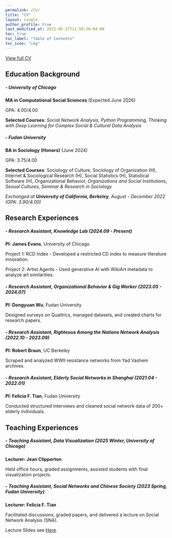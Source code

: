 ```yaml
---
permalink: /CV/
title: "CV"
layout: single
author_profile: true
last_modified_at: 2022-05-27T11:59:26-04:00
toc: true
toc_label: "Table of Contents"
toc_icon: "cog"
---
```


<div class="cv-content" markdown="1">

[View full CV](http://yangyuwang.netlify.app/assets/CV_Yangyu.pdf)

## Education Background

##### - University of Chicago
**MA in Computational Social Sciences** (Expected June 2026)  

GPA: 4.00/4.00  

**Selected Courses**: *Social Network Analysis, Python Programming, Thinking with Deep Learning for Complex Social & Cultural Data Analysis*

##### - Fudan University
**BA in Sociology (Honors)** (June 2024)

GPA: 3.75/4.00  

**Selected Courses**: Sociology of Culture, Sociology of Organization (H), Internet & Sociological Research (H), Social Statistics (H), Statistical Software (H), Organizational Behavior, *Organizations and Social Institutions*, *Sexual Cultures*, *Seminar & Research in Sociology*

*Exchanged at **University of California, Berkeley**, August - December 2022 (GPA: 3.90/4.00)*  

## Research Experiences

##### - Research Assistant, Knowledge Lab (2024.09 - Present)  
**PI: James Evans**, University of Chicago  

Project 1: RCD Index - Developed a restricted CD index to measure literature innovation.  

Project 2: Artist Agents - Used generative AI with WikiArt metadata to analyze art similarities.  

##### - Research Assistant, Organizational Behavior & Gig Worker (2023.05 - 2024.07)  
**PI: Dongyuan Wu**, Fudan University  

Designed surveys on Qualtrics, managed datasets, and created charts for research papers.  

##### - Research Assistant, Righteous Among the Nations Network Analysis (2022.10 - 2023.09)  
**PI: Robert Braun**, UC Berkeley  

Scraped and analyzed WWII resistance networks from Yad Vashem archives.  

##### - Research Assistant, Elderly Social Networks in Shanghai (2021.04 - 2022.01)  
**PI: Felicia F. Tian**, Fudan University  

Conducted structured interviews and cleaned social network data of 200+ elderly individuals.  

## Teaching Experiences

##### - Teaching Assistant, Data Visualization (2025 Winter, University of Chicago)  
**Lecturer: Jean Clipperton**  

Held office hours, graded assignments, assisted students with final visualization projects.  

##### - Teaching Assistant, Social Networks and Chinese Society (2023 Spring, Fudan University)  
**Lecturer: Felicia F. Tian**  

Facilitated discussions, graded papers, and delivered a lecture on Social Network Analysis (SNA).  

Lecture Slides see [Here](https://drive.google.com/file/d/1RSJoDdz0UYaf3IG277U7pF_Izf9kyFZK/view).

</div>